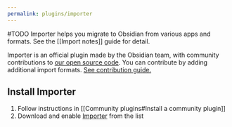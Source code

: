 ```yaml
---
permalink: plugins/importer
---
```

#TODO
Importer helps you migrate to Obsidian from various apps and formats. See the [[Import notes]] guide for detail.

Importer is an official plugin made by the Obsidian team, with community contributions to [our open source code](https://github.com/obsidianmd/obsidian-importer). You can contribute by adding additional import formats. [See contribution guide.](https://github.com/obsidianmd/obsidian-importer/blob/master/CONTRIBUTING.md)

## Install Importer

1. Follow instructions in [[Community plugins#Install a community plugin]]
2. Download and enable [Importer](obsidian://show-plugin?id=obsidian-importer) from the list
